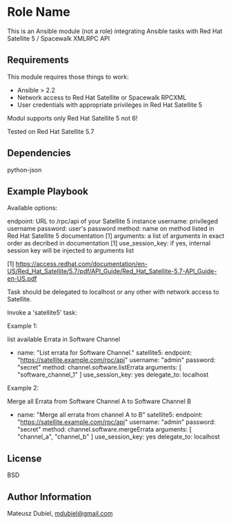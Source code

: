 Role Name
=========

This is an Ansible module (not a role) integrating Ansible tasks with Red Hat Satellite 5 / Spacewalk XMLRPC API

Requirements
------------

This module requires those things to work:
  - Ansible > 2.2
  - Network access to Red Hat Satellite or Spacewalk RPCXML
  - User credentials with appropriate privileges in Red Hat Satellite 5

Modul supports only Red Hat Satellite 5 not 6!

Tested on Red Hat Satellite 5.7

Dependencies
------------

python-json

Example Playbook
----------------

Available options:

 endpoint: URL to /rpc/api of your Satellite 5 instance
 username: privileged username
 password: user's password
 method: name on method listed in Red Hat Satellite 5 documentation [1]
 arguments: a list of arguments in exact order as decribed in documentation [1]
 use_session_key: if yes, internal session key will be injected to arguments list

[1] https://access.redhat.com/documentation/en-US/Red_Hat_Satellite/5.7/pdf/API_Guide/Red_Hat_Satellite-5.7-API_Guide-en-US.pdf

Task should be delegated to localhost or any other with network access to Satellite.

Invoke a 'satellite5' task:

Example 1:

list available Errata in Software Channel

- name: "List errata for Software Channel."
  satellite5:
    endpoint: "https://satellite.example.com/rpc/api"
    username: "admin"
    password: "secret"
    method: channel.software.listErrata
    arguments: [ "software_channel_1" ]
    use_session_key: yes
  delegate_to: localhost

Example 2:

Merge all Errata from Software Channel A to Software Channel B

- name: "Merge all errata from channel A to B"
  satellite5:
    endpoint: "https://satellite.example.com/rpc/api"
    username: "admin"
    password: "secret"
    method: channel.software.mergeErrata
    arguments: [ "channel_a", "channel_b" ]
    use_session_key: yes
  delegate_to: localhost


License
-------

BSD

Author Information
------------------

Mateusz Dubiel, <mdubiel@gmail.com>